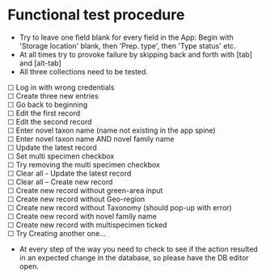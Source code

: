 # Functional test procedure  

- Try to leave one field blank for every field in the App: Begin with 'Storage location' blank, then 'Prep. type', then 'Type status' etc.
- At all times try to provoke failure by skipping back and forth with [tab] and [alt-tab]
- All three collections need to be tested.

☐ Log in with wrong credentials  
☐ Create three new entries  
☐ Go back to beginning  
☐ Edit the first record  
☐ Edit the second record  
☐ Enter novel taxon name (name not existing in the app spine)  
☐ Enter novel taxon name AND novel family name  
☐ Update the latest record  
☐ Set multi specimen checkbox  
☐ Try removing the multi specimen checkbox  
☐ Clear all - Update the latest record  
☐ Clear all – Create new record  
☐ Create new record without green-area input  
☐ Create new record without Geo-region  
☐ Create new record without Taxonomy (should pop-up with error)  
☐ Create new record with novel family name  
☐ Create new record with multispecimen ticked  
☐ Try Creating another one…  
- At every step of the way you need to check to see if the action resulted in an expected change in the database, so please have the DB editor open.


